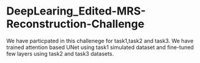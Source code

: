 # DeepLearing_Edited-MRS-Reconstruction-Challenge
We have particpated in this challenege for task1,task2 and task3.
We have trained attention based UNet using task1 simulated dataset and fine-tuned few layers using task2 and task3 datasets.
